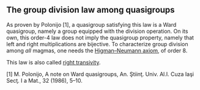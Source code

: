## The group division law among quasigroups

As proven by Polonijo [1], a quasigroup satisfying this law is a Ward quasigroup, namely a group equipped with the division operation.  On its own, this order-4 law does not imply the quasigroup property, namely that left and right multiplications are bijective.  To characterize group division among *all* magmas, one needs the [Higman–Neumann axiom](https://teorth.github.io/equational_theories/implications/?42323216), of order 8.

This law is also called [right transivity](https://arxiv.org/abs/1408.0991).

[1] M. Polonijo, A note on Ward quasigroups, An. Ştiinţ. Univ. Al.I. Cuza Iaşi Secţ. I a Mat., 32 (1986), 5–10.
